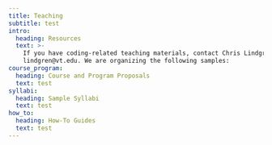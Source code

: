 ```yaml
---
title: Teaching
subtitle: test
intro:
  heading: Resources
  text: >-
    If you have coding-related teaching materials, contact Chris Lindgren at
    lindgren@vt.edu. We are organizing the following samples:
course_program:
  heading: Course and Program Proposals
  text: test
syllabi:
  heading: Sample Syllabi
  text: test
how_to:
  heading: How-To Guides
  text: test
---
```

